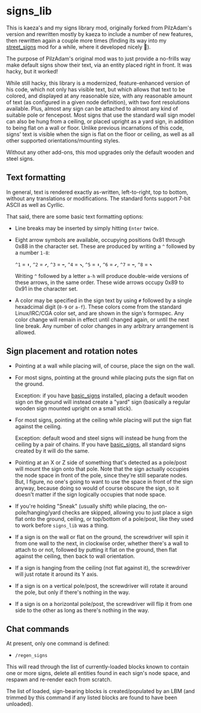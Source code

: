 # signs_lib

This is kaeza's and my signs library mod, originally forked from PilzAdam's version and rewritten mostly by kaeza to include a number of new features, then rewritten again a couple more times (finding its way into my  [street_signs](https://forum.minetest.net/viewtopic.php?t=20866) mod for a while, where it developed nicely 🙂).

The purpose of PilzAdam's original mod was to just provide a no-frills way make default signs show their text, via an entity placed right in front.  It was hacky, but it worked!

While still hacky, this library is a modernized, feature-enhanced version of his code, which not only has visible text, but which allows that text to be colored, and displayed at any reasonable size, with any reasonable amount of text (as configured in a given node definition), with two font resolutions available. Plus, almost any sign can be attached to almost any kind of suitable pole or fencepost.  Most signs that use the standard wall sign model can also be hung from a ceiling, or placed upright as a yard sign, in addition to being flat on a wall or floor.  Unlike previous incarnations of this code, signs' text is visible when the sign is flat on the floor or ceiling, as well as all other supported orientations/mounting styles.

Without any other add-ons, this mod upgrades only the default wooden and steel signs.

## Text formatting

In general, text is rendered exactly as-written, left-to-right, top to bottom, without any translations or modifications.  The standard fonts support 7-bit ASCII as well as Cyrllic.

That said, there are some basic text formatting options:

* Line breaks may be inserted by simply hitting `Enter` twice.

* Eight arrow symbols are available, occupying positions 0x81 through 0x88 in the character set.  These are produced by writing a `^` followed by a number `1-8`:

  `^1` = `⬆`, `^2` = `⬈`, `^3` = `➡`, `^4` = `⬊`, `^5` = `⬇`, `^6` = `⬋`, `^7` = `⬅`, `^8` = `⬉`

  Writing `^` followed by a letter `a-h` will produce double-wide versions of these arrows, in the same order.  These wide arrows occupy 0x89 to 0x91 in the character set.

* A color may be specified in the sign text by using `#` followed by a single hexadcimal digit (`0-9` or `a-f`).  These colors come from the standard Linux/IRC/CGA color set, and are shown in the sign's formspec.  Any color change will remain in effect until changed again, or until the next line break.  Any number of color changes in any arbitrary arrangement is allowed.

## Sign placement and rotation notes

* Pointing at a wall while placing will, of course, place the sign on the wall.

* For most signs, pointing at the ground while placing puts the sign flat on the ground.

  Exception: if you have [basic_signs](https://forum.minetest.net/viewtopic.php?f=11&t=23289) installed, placing a default wooden sign on the ground will instead create a "yard" sign (basically a regular wooden sign mounted upright on a small stick).

* For most signs, pointing at the ceiling while placing will put the sign flat against the ceiling.

  Exception: default wood and steel signs will instead be hung from the ceiling by a pair of chains.  If you have [basic_signs](https://forum.minetest.net/viewtopic.php?f=11&t=23289), all standard signs created by it will do the same.

* Pointing at an X or Z side of something that's detected as a pole/post will mount the sign onto that pole.  Note that the sign actually occupies the node space in front of the pole, since they're still separate nodes.  But, I figure, no one's going to want to use the space in front of the sign anyway, because doing so would of course obscure the sign, so it doesn't matter if the sign logically occupies that node space.

* If you're holding "Sneak" (usually shift) while placing, the on-pole/hanging/yard checks are skipped, allowing you to just place a sign flat onto the ground, ceiling, or top/bottom of a pole/post, like they used to work before `signs_lib` was a thing.

* If a sign is on the wall or flat on the ground, the screwdriver will spin it from one wall to the next, in clockwise order, whether there's a wall to attach to or not, followed by putting it flat on the ground, then flat against the ceiling, then back to wall orientation.

* If a sign is hanging from the ceiling (not flat against it), the screwdriver will just rotate it around its Y axis.

* If a sign is on a vertical pole/post, the screwdriver will rotate it around the pole, but only if there's nothing in the way.

* If a sign is on a horizontal pole/post, the screwdriver will flip it from one side to the other as long as there's nothing in the way.

## Chat commands

At present, only one command is defined:

* `/regen_signs`

This will read through the list of currently-loaded blocks known to contain one or more signs, delete all entities found in each sign's node space, and respawn and re-render each from scratch.

The list of loaded, sign-bearing blocks is created/populated by an LBM (and trimmed by this command if any listed blocks are found to have been unloaded).
